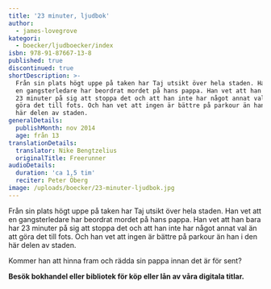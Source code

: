 ```yaml
---
title: '23 minuter, ljudbok'
author:
  - james-lovegrove
kategori:
  - boecker/ljudboecker/index
isbn: 978-91-87667-13-8
published: true
discontinued: true
shortDescription: >-
  Från sin plats högt uppe på taken har Taj utsikt över hela staden. Han vet att
  en gangsterledare har beordrat mordet på hans pappa. Han vet att han bara har
  23 minuter på sig att stoppa det och att han inte har något annat val än att
  göra det till fots. Och han vet att ingen är bättre på parkour än han i den
  här delen av staden.
generalDetails:
  publishMonth: nov 2014
  age: från 13
translationDetails:
  translator: Nike Bengtzelius
  originalTitle: Freerunner
audioDetails:
  duration: 'ca 1,5 tim'
  reciter: Peter Öberg
image: /uploads/boecker/23-minuter-ljudbok.jpg
---
```

Från sin plats högt uppe på taken har Taj utsikt över hela staden. Han vet att en gangsterledare har beordrat mordet på hans pappa. Han vet att han bara har 23 minuter på sig att stoppa det och att han inte har något annat val än att göra det till fots. Och han vet att ingen är bättre på parkour än han i den här delen av staden.

Kommer han att hinna fram och rädda sin pappa innan det är för sent?

**Besök bokhandel eller bibliotek för köp eller lån av våra digitala titlar.**
